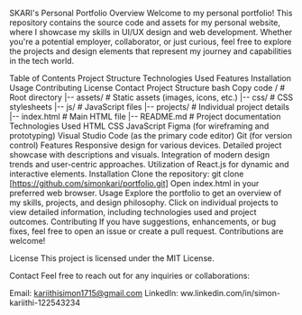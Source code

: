 SKARI's Personal Portfolio
Overview
Welcome to my personal portfolio! This repository contains the source code and assets for my personal website, where I showcase my skills in UI/UX design and web development. Whether you're a potential employer, collaborator, or just curious, feel free to explore the projects and design elements that represent my journey and capabilities in the tech world.

Table of Contents
Project Structure
Technologies Used
Features
Installation
Usage
Contributing
License
Contact
Project Structure
bash
Copy code
/                  # Root directory
|-- assets/        # Static assets (images, icons, etc.)
|-- css/           # CSS stylesheets
|-- js/            # JavaScript files
|-- projects/      # Individual project details
|-- index.html     # Main HTML file
|-- README.md      # Project documentation
Technologies Used
HTML
CSS
JavaScript
Figma (for wireframing and prototyping)
Visual Studio Code (as the primary code editor)
Git (for version control)
Features
Responsive design for various devices.
Detailed project showcase with descriptions and visuals.
Integration of modern design trends and user-centric approaches.
Utilization of React.js for dynamic and interactive elements.
Installation
Clone the repository: git clone [https://github.com/simonkari/portfolio.git]
Open index.html in your preferred web browser.
Usage
Explore the portfolio to get an overview of my skills, projects, and design philosophy. Click on individual projects to view detailed information, including technologies used and project outcomes.
Contributing
If you have suggestions, enhancements, or bug fixes, feel free to open an issue or create a pull request. Contributions are welcome!

License
This project is licensed under the MIT License.

Contact
Feel free to reach out for any inquiries or collaborations:

Email: kariithisimon1715@gmail.com
LinkedIn: ww.linkedin.com/in/simon-kariithi-122543234
